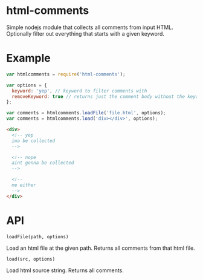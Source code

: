 # html-comments
Simple nodejs module that collects all comments from input HTML. Optionally filter out everything that starts with a given keyword.

# Example
```js
var htmlcomments = require('html-comments');

var options = {
  keyword: 'yep', // keyword to filter comments with
  removeKeyword: true // returns just the comment body without the keyword
};

var comments = htmlcomments.loadFile('file.html', options);
var comments = htmlcomments.load('div></div>', options);
```

```html
<div>
  <!-- yep
  ima be collected
  -->

  <!-- nope
  aint gonna be collected
  -->

  <!--
  me either
  -->
</div>
```

# API
`loadFile(path, options)`

Load an html file at the given path. Returns all comments from that html file.

`load(src, options)`

Load html source string. Returns all comments.